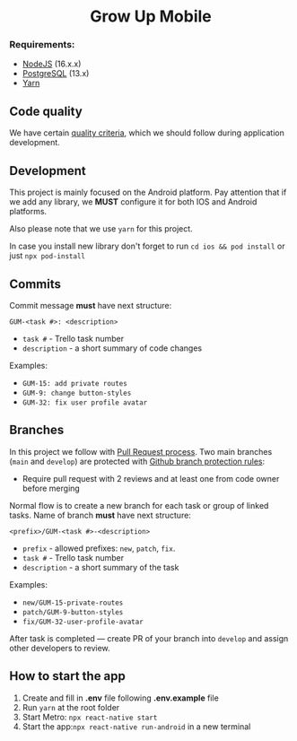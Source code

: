 <h1 align="center">
  Grow Up Mobile
</h1>

### Requirements:

- [NodeJS](https://nodejs.org) (16.x.x)
- [PostgreSQL](https://www.postgresql.org) (13.x)
- [Yarn](https://yarnpkg.com)

## Code quality

We have certain [quality criteria](https://github.com/BinaryStudioAcademy/quality-criteria/blob/production/source/javascript.md), which we should follow during application development.

## Development

This project is mainly focused on the Android platform. Pay attention that if we add any library, we **MUST** configure it for both IOS and Android platforms.

Also please note that we use `yarn` for this project.

In case you install new library don't forget to run `cd ios && pod install` or just `npx pod-install`

## Commits

Commit message **must** have next structure:

```
GUM-<task #>: <description>
```

- `task #` - Trello task number
- `description` - a short summary of code changes

Examples:

- `GUM-15: add private routes`
- `GUM-9: change button-styles`
- `GUM-32: fix user profile avatar`

## Branches

In this project we follow with [Pull Request process](https://help.github.com/en/articles/about-pull-requests). Two main branches (`main` and `develop`) are protected with [Github branch protection rules](https://help.github.com/en/articles/defining-the-mergeability-of-pull-requests):

- Require pull request with 2 reviews and at least one from code owner before merging

Normal flow is to create a new branch for each task or group of linked tasks. Name of branch **must** have next structure:

```
<prefix>/GUM-<task #>-<description>
```

- `prefix` - allowed prefixes: `new`, `patch`, `fix`.
- `task #` - Trello task number
- `description` - a short summary of the task

Examples:

- `new/GUM-15-private-routes`
- `patch/GUM-9-button-styles`
- `fix/GUM-32-user-profile-avatar`

After task is completed ― create PR of your branch into `develop` and assign other developers to review.

## How to start the app

1. Create and fill in **.env** file following **.env.example** file
2. Run `yarn` at the root folder
3. Start Metro: `npx react-native start`
4. Start the app:`npx react-native run-android` in a new terminal
